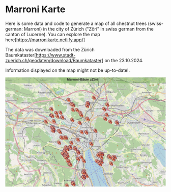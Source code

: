 # Marroni Karte

Here is some data and code to generate a map of all chestnut trees (swiss-german: Marroni) in the city of Zürich ("Zöri" in swiss german from the canton of Lucerne). 
You can explore the map here[https://marronikarte.netlify.app/]

The data was downloaded from the Zürich Baumkataster[https://www.stadt-zuerich.ch/geodaten/download/Baumkataster] on the 23.10.2024. 

Information displayed on the map might not be up-to-date!.


![Alt text](example_map.png?raw=true "Marroni Karte")
